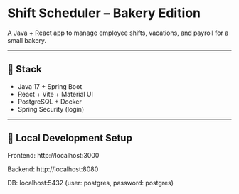 # Shift Scheduler – Bakery Edition

A Java + React app to manage employee shifts, vacations, and payroll for a small bakery.

---

## 🧱 Stack

- Java 17 + Spring Boot
- React + Vite + Material UI
- PostgreSQL + Docker
- Spring Security (login)

---

## 🚀 Local Development Setup


Frontend: http://localhost:3000

Backend: http://localhost:8080

DB: localhost:5432 (user: postgres, password: postgres)